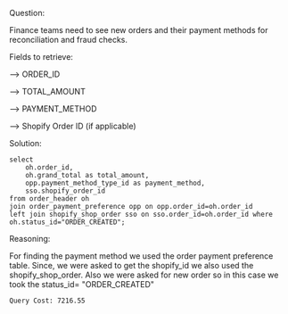 Question:

 Finance teams need to see new orders and their payment methods for reconciliation and fraud checks.

Fields to retrieve:

--> ORDER_ID

--> TOTAL_AMOUNT

--> PAYMENT_METHOD

--> Shopify Order ID (if applicable)

Solution:

```
select 
	oh.order_id,
	oh.grand_total as total_amount,
	opp.payment_method_type_id as payment_method,
	sso.shopify_order_id
from order_header oh
join order_payment_preference opp on opp.order_id=oh.order_id
left join shopify_shop_order sso on sso.order_id=oh.order_id where oh.status_id="ORDER_CREATED";
```
Reasoning:

For finding the payment method we used the order payment preference table. Since, we were asked to get the shopify_id we also used the shopify_shop_order.
Also we were asked for new order so in this case we took the status_id= "ORDER_CREATED"

```
Query Cost: 7216.55
```


